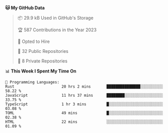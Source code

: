 <!--START_SECTION:waka-->
**🐱 My GitHub Data** 

> 📦 29.9 kB Used in GitHub's Storage 
 > 
> 🏆 587 Contributions in the Year 2023
 > 
> 💼 Opted to Hire
 > 
> 📜 32 Public Repositories 
 > 
> 🔑 8 Private Repositories 
 > 
📊 **This Week I Spent My Time On** 

```text
💬 Programming Languages: 
Rust                     20 hrs 2 mins       ███████████████░░░░░░░░░░   58.22 % 
JavaScript               11 hrs 37 mins      ████████░░░░░░░░░░░░░░░░░   33.75 % 
TypeScript               1 hr 3 mins         █░░░░░░░░░░░░░░░░░░░░░░░░   03.08 % 
TOML                     49 mins             █░░░░░░░░░░░░░░░░░░░░░░░░   02.38 % 
HTML                     22 mins             ░░░░░░░░░░░░░░░░░░░░░░░░░   01.09 % 
```


<!--END_SECTION:waka-->
